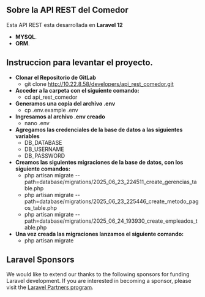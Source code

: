 ## Sobre la API REST del Comedor

Esta API REST esta desarrollada en **Laravel 12**

- **MYSQL**.
- **ORM**.

## Instruccion para levantar el proyecto.

- **Clonar el Repositorio de GitLab**
    - git clone http://10.22.8.58/developers/api_rest_comedor.git
- **Acceder a la carpeta con el siguiente comando:**
    - cd api_rest_comedor
- **Generamos una copia del archivo .env**
    - cp .env.example  .env
- **Ingresamos al archivo .env creado**
    - nano .env
- **Agregamos las credenciales de la base de datos a las siguientes variables**
    - DB_DATABASE
    - DB_USERNAME
    - DB_PASSWORD
- **Creamos las siguientes migraciones de la base de datos, con los siguiente comandos:**
    - php artisan migrate --path=database/migrations/2025_06_23_224511_create_gerencias_table.php
    - php artisan migrate --path=database/migrations/2025_06_23_225446_create_metodo_pagos_table.php
    - php artisan migrate --path=database/migrations/2025_06_24_193930_create_empleados_table.php
- **Una vez creada las migraciones lanzamos el siguiente comando:**
    - php artisan migrate
    

## Laravel Sponsors

We would like to extend our thanks to the following sponsors for funding Laravel development. If you are interested in becoming a sponsor, please visit the [Laravel Partners program](https://partners.laravel.com).

